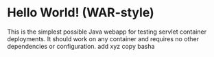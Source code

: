 Hello World! (WAR-style)
===============

This is the simplest possible Java webapp for testing servlet container deployments.  It should work on any container and requires no other dependencies or configuration.
add xyz
copy basha
